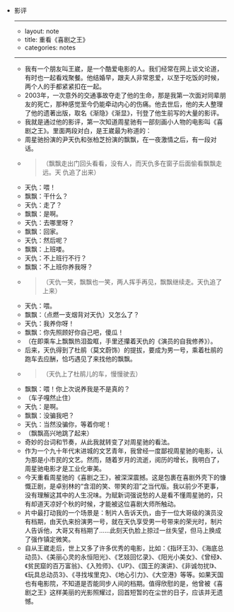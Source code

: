 - 影评
    - ---
    - layout: note
    - title: 重看《喜剧之王》
    - categories: notes
    - ---
    - 我有一个朋友叫王崴，是一个酷爱电影的人。我们经常在网上谈文论道，有时也一起看戏聚餐。他结婚早，跟夫人非常恩爱，以至于吃饭的时候，两个人的手都紧紧扣在一起。
    - 2003年，一次意外的交通事故夺走了他的生命，那是我第一次面对同辈朋友的死亡，那种感觉至今仍能牵动内心的伤痛。他去世后，他的夫人整理了他的遗著出版，取名《渐隐》《渐显》，刊登了他生前写的大量的影评。
    - 我就是通过他的影评，第一次知道周星驰有一部刻画小人物的电影叫《喜剧之王》。里面两段对白，是王崴最为称道的：
    - 周星驰扮演的尹天仇和张柏芝扮演的飘飘，在一夜激情之后，有一段对话。
    - >（飘飘走出门回头看看，没有人，而天仇多在窗子后面偷看飘飘走远。天 仇追了出来） <br>
    - 天仇：喂！  <br>
    - 飘飘：干什么？  <br>
    - 天仇：走了？  <br>
    - 飘飘：是啊。  <br>
    - 天仇：去哪里呀？  <br>
    - 飘飘：回家。  <br>
    - 天仇：然后呢？ <br>
    - 飘飘：上班喽。  <br>
    - 天仇：不上班行不行？  <br>
    - 飘飘：不上班你养我呀？
    - >（天仇一笑，飘飘也一笑，两人挥手再见，飘飘继续走。天仇追了上来）  <br>
    - 天仇：喂。  <br>
    - 飘飘：（点燃一支烟背对天仇）又怎么了？  <br>
    - 天仇：我养你呀！  <br>
    - 飘飘：你先照顾好你自己吧，傻瓜！ <br>
    - （在即乘车上飘飘热泪盈眶，手里还攥着天仇的《演员的自我修养》）。
    - 后来，天仇得到了杜鹃（莫文蔚饰）的提拔，要成为男一号，乘着杜鹃的跑车去应酬，恰巧遇见了来找他的飘飘。
    - >（天仇上了杜鹃儿的车，慢慢驶去）
    - 飘飘：喂！你上次说养我是不是真的？  <br>
    - （车子嘎然止住）  <br>
    - 天仇：是啊。  <br>
    - 飘飘：没骗我吧？  <br>
    - 天仇：当然没骗你，等着你呢！ <br>
    - （飘飘高兴地跳了起来）
    - 奇妙的台词和节奏，从此我就转变了对周星驰的看法。
    - 作为一个九十年代末进城的文艺青年，我曾经一度鄙视周星驰的电影，认为那是小市民的文艺。然而，随着岁月的流逝，阅历的增长，我明白了，周星驰电影才是工业化审美。
    - 今天重看周星驰的《喜剧之王》，被深深震撼。这是包裹在喜剧外壳下的慷慨正剧，是卓别林的“含泪的笑、带笑的泪”之当代版。我以前少不更事，没有理解这其中的人生况味。为赋新词强说愁的人是看不懂周星驰的，只有却道天凉好个秋的时候，才能被这位喜剧大师所触动。
    - 片中最打动我的一个场景是：制片人告诉天仇，由于一位大哥级的演员没有档期，由天仇来扮演男一号，就在天仇享受男一号带来的荣光时，制片人告诉他，大哥又有档期了……此刻天仇脸上掠过一丝失望，但马上换成了强作镇定微笑。
    - 自从王崴走后，世上又多了许多优秀的电影，比如：《指环王3》、《海底总动员》、《美丽心灵的永恒阳光》、《艺妓回忆录》、《阳光小美女》、《曾经》、《贫民窟的百万富翁》、《入殓师》、《UP》、《国王的演讲》、《非诚勿扰I》、《玩具总动员3》、《寻找埃里克》、《地心引力》、《大空港》等等。如果天国也有电影院，不知道是否能同步人间的档期。值得欣慰的是，他曾被《喜剧之王》这样美丽的光影照耀过，回首短暂的在尘世的日子，应该并无遗憾。
